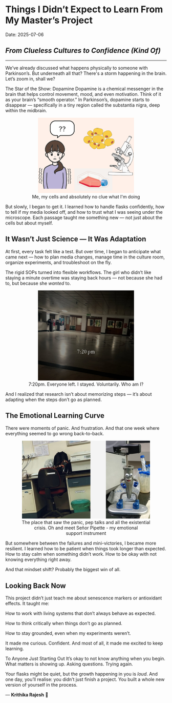  
# Things I Didn’t Expect to Learn From My Master’s Project
Date: 2025-07-06
## *From Clueless Cultures to Confidence (Kind Of)*
---

We’ve already discussed what happens physically to someone with Parkinson’s. But underneath all that? There's a storm happening in the brain.
Let’s zoom in, shall we? 

The Star of the Show: Dopamine
Dopamine is a chemical messenger in the brain that helps control movement, mood, and even motivation. Think of it as your brain’s “smooth operator.”
In Parkinson’s, dopamine starts to disappear — specifically in a tiny region called the substantia nigra, deep within the midbrain.

<Figure style="text-align: center;">
<img src="../assets/1.png" alt="Me" width="300" />
<figcaption> Me, my cells and absolutely no clue what I'm doing</figcaption>
</figure>

But slowly, I began to get it.
I learned how to handle flasks confidently, how to tell if my media looked off, and how to trust what I was seeing under the microscope.
Each passage taught me something new — not just about the cells but about myself.

## It Wasn’t Just Science — It Was Adaptation
At first, every task felt like a test.
But over time, I began to anticipate what came next — how to plan media changes, manage time in the culture room, organize experiments, and troubleshoot on the fly.

The rigid SOPs turned into flexible workflows.
The girl who didn’t like staying a minute overtime was staying back hours — not because she had to, but because she *wanted* to.

 <Figure style="text-align: center;">
<img src="../assets/2.jpg" alt="Me" width="300" />
<figcaption> 7:20pm. Everyone left. I stayed. Voluntarily. Who am I? </figcaption>
</figure>

And I realized that research isn’t about memorizing steps — it’s about adapting when the steps don’t go as planned.

## The Emotional Learning Curve
There were moments of panic.
And frustration.
And that one week where everything seemed to go wrong back-to-back.

 <Figure style="text-align: center;">
<img src="../assets/3.png" alt="Me" width="400" />
<figcaption>The place that saw the panic, pep talks and all the existential crisis. Oh and meet Señor Pipette - my emotional support instrument</figcaption>
</figure>

But somewhere between the failures and mini-victories, I became more resilient.
I learned how to be patient when things took longer than expected.
How to stay calm when something didn’t work.
How to be okay with not knowing everything right away.

And that mindset shift?
Probably the biggest win of all.

## Looking Back Now
This project didn’t just teach me about senescence markers or antioxidant effects.
It taught me:

How to work with living systems that don’t always behave as expected.

How to think critically when things don’t go as planned.

How to stay grounded, even when my experiments weren’t.

It made me curious.
Confident.
And most of all, it made me excited to keep learning.

To Anyone Just Starting Out
It’s okay to not know anything when you begin.
What matters is showing up. Asking questions. Trying again.

Your flasks might be quiet, but the growth happening in you is *loud*.
And one day, you’ll realise: you didn’t just finish a project.
You built a whole new version of yourself in the process.

— **Krithika Rajesh** 🧠

